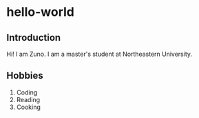 # hello-world
## Introduction
Hi! I am Zuno. I am a master's student at Northeastern University.
## Hobbies
1. Coding
2. Reading
3. Cooking
